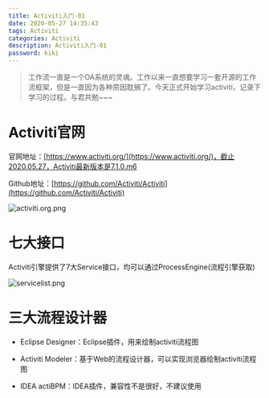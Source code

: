 ```yaml
---
title: Activiti入门-01
date: 2020-05-27 14:35:43
tags: Activiti
categories: Activiti
description: Activiti入门-01
password: kiki
---
```


> 工作流一直是一个OA系统的灵魂。工作以来一直想要学习一套开源的工作流框架，但是一直因为各种原因耽搁了。今天正式开始学习activiti，记录下学习的过程。与君共勉~~~

# Activiti官网

官网地址：[https://www.activiti.org/](https://www.activiti.org/)，截止2020.05.27，Activiti最新版本是7.1.0.m6

Github地址：[https://github.com/Activiti/Activiti](https://github.com/Activiti/Activiti)

![activiti.org.png](/images/activiti/01/activiti.org.png)

# 七大接口

Activiti引擎提供了7大Service接口，均可以通过ProcessEngine(流程引擎获取)

![servicelist.png](/images/activiti/01/servicelist.png)

# 三大流程设计器

- Eclipse Designer：Eclipse插件，用来绘制activiti流程图

- Activiti Modeler：基于Web的流程设计器，可以实现浏览器绘制activiti流程图

- IDEA actiBPM：IDEA插件，兼容性不是很好，不建议使用